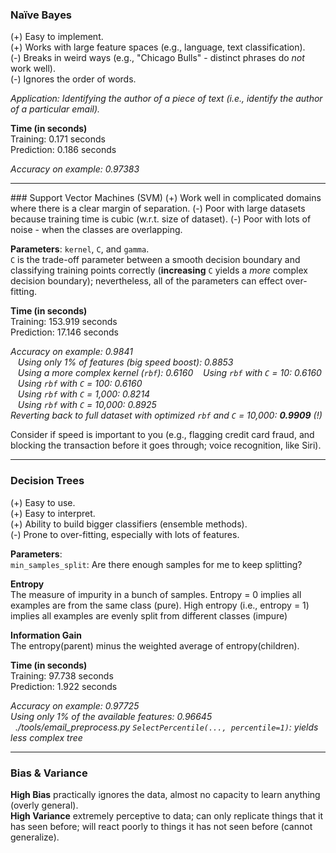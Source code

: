 ### Na&#239;ve Bayes
(+) Easy to implement.  
(+) Works with large feature spaces (e.g., language, text classification).  
(-) Breaks in weird ways (e.g., "Chicago Bulls" - distinct phrases do _not_ work well).  
(-) Ignores the order of words.  

_Application: Identifying the author of a piece of text (i.e., identify the author of a particular email)._

**Time (in seconds)**  
Training: 0.171 seconds  
Prediction: 0.186 seconds  

_Accuracy on example: 0.97383_

<hr>
### Support Vector Machines (SVM)
(+) Work well in complicated domains where there is a clear margin of separation.  
(-) Poor with large datasets because training time is cubic (w.r.t. size of dataset).  
(-) Poor with lots of noise - when the classes are overlapping.  

**Parameters**: `kernel`, `C`, and `gamma`.  
`C` is the trade-off parameter between a smooth decision boundary and classifying training points correctly (**increasing** `C` yields a *more* complex decision boundary); nevertheless, all of the parameters can effect over-fitting.

**Time (in seconds)**  
Training: 153.919 seconds  
Prediction: 17.146 seconds  

_Accuracy on example: 0.9841  
&nbsp;&nbsp;&nbsp;Using only 1% of features (big speed boost): 0.8853  
&nbsp;&nbsp;&nbsp;Using a more complex kernel (`rbf`): 0.6160
&nbsp;&nbsp;&nbsp;Using `rbf` with `C` = 10: 0.6160  
&nbsp;&nbsp;&nbsp;Using `rbf` with `C` = 100: 0.6160  
&nbsp;&nbsp;&nbsp;Using `rbf` with `C` = 1,000: 0.8214  
&nbsp;&nbsp;&nbsp;Using `rbf` with `C` = 10,000: 0.8925  
Reverting back to full dataset with optimized `rbf` and `C` = 10,000: **0.9909** (!)_

Consider if speed is important to you (e.g., flagging credit card fraud, and blocking the transaction before it goes through; voice recognition, like Siri).

<hr>

### Decision Trees
(+) Easy to use.  
(+) Easy to interpret.  
(+) Ability to build bigger classifiers (ensemble methods).  
(-) Prone to over-fitting, especially with lots of features.  

**Parameters**:  
`min_samples_split`: Are there enough samples for me to keep splitting?  

**Entropy**  
The measure of impurity in a bunch of samples. Entropy = 0 implies all examples are from the same class (pure).
High entropy (i.e., entropy = 1) implies all examples are evenly split from different classes (impure)  

**Information Gain**  
The entropy(parent) minus the weighted average of entropy(children).  

**Time (in seconds)**  
Training: 97.738 seconds  
Prediction: 1.922 seconds  

_Accuracy on example: 0.97725  
Using only 1% of the available features: 0.96645  
&nbsp;&nbsp;./tools/email_preprocess.py `SelectPercentile(..., percentile=1)`: yields less complex tree_  

<hr>

### Bias & Variance
**High Bias** practically ignores the data, almost no capacity to learn anything (overly general).  
**High Variance** extremely perceptive to data; can only replicate things that it has seen before; will react poorly to things it has not seen before (cannot generalize).
